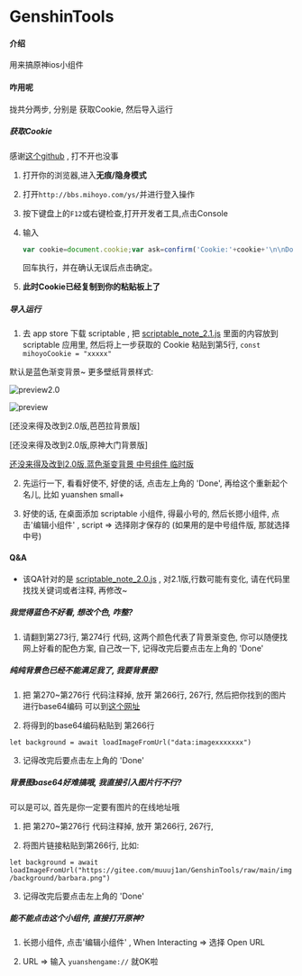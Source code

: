 # GenshinTools

#### 介绍
用来搞原神ios小组件

#### 咋用呢

拢共分两步, 分别是 获取Cookie, 然后导入运行

##### 获取Cookie

感谢[这个github](https://github.com/Womsxd/AutoMihoyoBBS/) , 打不开也没事

1. 打开你的浏览器,进入**无痕/隐身模式**

2. 打开`http://bbs.mihoyo.com/ys/`并进行登入操作

3. 按下键盘上的`F12`或右键检查,打开开发者工具,点击Console

4. 输入

   ```javascript
   var cookie=document.cookie;var ask=confirm('Cookie:'+cookie+'\n\nDo you want to copy the cookie to the clipboard?');if(ask==true){copy(cookie);msg=cookie}else{msg='Cancel'}
   ```

   回车执行，并在确认无误后点击确定。

5. **此时Cookie已经复制到你的粘贴板上了**

##### 导入运行

1. 去 app store 下载 scriptable , 把 [scriptable_note_2.1.js](https://gitee.com/muuuj1an/GenshinTools/raw/main/scriptable_note_2.1.js) 里面的内容放到 scriptable 应用里, 然后将上一步获取的 Cookie 粘贴到第5行,  `` const mihoyoCookie = "xxxxx" ``

默认是蓝色渐变背景~ 更多壁纸背景样式:

![preview2.0](https://gitee.com/muuuj1an/GenshinTools/raw/main/img/preview2.0.jpg)

![preview](https://gitee.com/muuuj1an/GenshinTools/raw/main/img/preview.jpg)

[还没来得及改到2.0版,芭芭拉背景版]

[还没来得及改到2.0版,原神大门背景版]

[还没来得及改到2.0版,蓝色渐变背景 中号组件 临时版](https://gitee.com/muuuj1an/GenshinTools/raw/main/scriptable_note_medium.js)

2. 先运行一下, 看看好使不, 好使的话, 点击左上角的 'Done', 再给这个重新起个名儿, 比如 yuanshen small+

3. 好使的话, 在桌面添加 scriptable 小组件, 得最小号的, 然后长摁小组件, 点击'编辑小组件' , script => 选择刚才保存的 (如果用的是中号组件版, 那就选择中号)

#### Q&A
- 该QA针对的是 [scriptable_note_2.0.js](https://gitee.com/muuuj1an/GenshinTools/raw/main/scriptable_note_2.0.js) , 对2.1版,行数可能有变化, 请在代码里找找关键词或者注释, 再修改~

##### 我觉得蓝色不好看, 想改个色, 咋整?

1. 请翻到第273行, 第274行 代码, 这两个颜色代表了背景渐变色, 你可以随便找网上好看的配色方案, 自己改一下, 记得改完后要点击左上角的 'Done'

##### 纯纯背景色已经不能满足我了, 我要背景图!

1. 把 第270~第276行 代码注释掉, 放开 第266行, 267行, 然后把你找到的图片进行base64编码 可以到[这个网址](http://www.jsons.cn/img2base64/)

2. 将得到的base64编码粘贴到 第266行 

`` let background = await loadImageFromUrl("data:imagexxxxxxx") ``

3. 记得改完后要点击左上角的 'Done'

##### 背景图base64好难搞哦, 我直接引入图片行不行?

可以是可以, 首先是你一定要有图片的在线地址哦

1. 把 第270~第276行 代码注释掉, 放开 第266行, 267行, 

2. 将图片链接粘贴到第266行, 比如: 

`` let background = await loadImageFromUrl("https://gitee.com/muuuj1an/GenshinTools/raw/main/img/background/barbara.png") ``

3. 记得改完后要点击左上角的 'Done'

##### 能不能点击这个小组件, 直接打开原神?

1. 长摁小组件, 点击'编辑小组件' , When Interacting => 选择 Open URL

2. URL => 输入 `` yuanshengame:// `` 就OK啦
